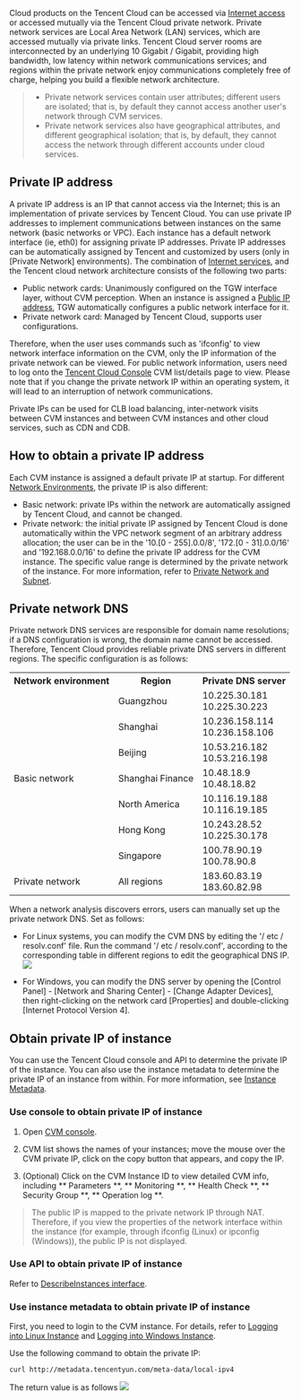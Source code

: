 Cloud products on the Tencent Cloud can be accessed via [Internet access](/doc/product/213/5224) or accessed mutually via the Tencent Cloud private network. Private network services are Local Area Network (LAN) services, which are accessed mutually via private links. Tencent Cloud server rooms are interconnected by an underlying 10 Gigabit / Gigabit, providing high bandwidth, low latency within network communications services; and regions within the private network enjoy communications completely free of charge, helping you build a flexible network architecture.
> - Private network services contain user attributes; different users are isolated; that is, by default they cannot access another user's network through CVM services.
> - Private network services also have geographical attributes, and different geographical isolation; that is, by default, they cannot access the network through different accounts under cloud services.

## Private IP address

A private IP address is an IP that cannot access via the Internet; this is an implementation of private services by Tencent Cloud. You can use private IP addresses to implement communications between instances on the same network (basic networks or VPC). Each instance has a default network interface (ie, eth0) for assigning private IP addresses. Private IP addresses can be automatically assigned by Tencent and customized by users (only in [Private Network] environments). The combination of [Internet services](/doc/product/213/5224), and the Tencent cloud network architecture consists of the following two parts:

- Public network cards: Unanimously configured on the TGW interface layer, without CVM perception. When an instance is assigned a [Public IP address](/doc/product/213/5224), TGW automatically configures a public network interface for it.
- Private network card: Managed by Tencent Cloud, supports user configurations.

Therefore, when the user uses commands such as 'ifconfig' to view network interface information on the CVM, only the IP information of the private network can be viewed. For public network information, users need to log onto the [Tencent Cloud Console](https://console.cloud.tencent.com/) CVM list/details page to view. Please note that if you change the private network IP within an operating system, it will lead to an interruption of network communications.

Private IPs can be used for CLB load balancing, inter-network visits between CVM instances and between CVM instances and other cloud services, such as CDN and CDB.

## How to obtain a private IP address
Each CVM instance is assigned a default private IP at startup. For different [Network Environments](/doc/product/213/5227), the private IP is also different:
 - Basic network: private IPs within the network are automatically assigned by Tencent Cloud, and cannot be changed.
 - Private network: the initial private IP assigned by Tencent Cloud is done automatically within the VPC network segment of an arbitrary address allocation; the user can be in the '10.[0 - 255].0.0/8', '172.[0 - 31].0.0/16' and '192.168.0.0/16' to define the private IP address for the CVM instance. The specific value range is determined by the private network of the instance. For more information, refer to [Private Network and Subnet](https://cloud.tencent.com/doc/product/215/4927).

## Private network DNS 
Private network DNS services are responsible for domain name resolutions; if a DNS configuration is wrong, the domain name cannot be accessed. Therefore, Tencent Cloud provides reliable private DNS servers in different regions. The specific configuration is as follows:
<table><tbody>
<tr><th>Network environment</th><th>Region</th><th>Private DNS server</th></tr>
<tr><td rowspan="7">Basic network</td><td>Guangzhou</td><td>10.225.30.181<br>10.225.30.223</td></tr>
<tr><td>Shanghai</td><td>10.236.158.114<br>10.236.158.106</td></tr>
<tr><td>Beijing</td><td>10.53.216.182<br>10.53.216.198</td></tr>
<tr><td>Shanghai Finance</td><td>10.48.18.9<br>10.48.18.82</td></tr>
<tr><td>North America</td><td>10.116.19.188<br>10.116.19.185</td></tr>
<tr><td>Hong Kong</td><td>10.243.28.52<br>10.225.30.178</td></tr>
<tr><td>Singapore</td><td>100.78.90.19<br>100.78.90.8</td></tr>
<tr><td>Private network</td><td>All regions</td><td>183.60.83.19<br>183.60.82.98</td></tr>
</tbody>
</table>

When a network analysis discovers errors, users can manually set up the private network DNS. Set as follows:

- For Linux systems, you can modify the CVM DNS by editing the '/ etc / resolv.conf' file.
Run the command '/ etc / resolv.conf', according to the corresponding table in different regions to edit the geographical DNS IP.
![](https://mc.qcloudimg.com/static/img/fa8ecdf52b7f51361c369dbc96eea4ec/image.png)

- For Windows, you can modify the DNS server by opening the [Control Panel] - [Network and Sharing Center] - [Change Adapter Devices], then right-clicking on the network card [Properties] and double-clicking [Internet Protocol Version 4].

## Obtain private IP of instance
You can use the Tencent Cloud console and API to determine the private IP of the instance. You can also use the instance metadata to determine the private IP of an instance from within. For more information, see [Instance Metadata](/doc/product/213/4934).

### Use console to obtain private IP of instance

1) Open [CVM console](https://console.cloud.tencent.com/cvm/).

2) CVM list shows the names of your instances; move the mouse over the CVM private IP, click on the copy button that appears, and copy the IP.

3) (Optional) Click on the CVM Instance ID to view detailed CVM info, including ** Parameters **, ** Monitoring **, ** Health Check **, ** Security Group **, ** Operation log **.

> The public IP is mapped to the private network IP through NAT. Therefore, if you view the properties of the network interface within the instance (for example, through ifconfig (Linux) or ipconfig (Windows)), the public IP is not displayed.

### Use API to obtain private IP of instance
Refer to [DescribeInstances interface](https://cloud.tencent.com/doc/api/229/831).

### Use instance metadata to obtain private IP of instance

First, you need to login to the CVM instance. For details, refer to [Logging into Linux Instance](doc/product/213/5436) and [Logging into Windows Instance](/doc/product/213/5435).

Use the following command to obtain the private IP:

```
curl http://metadata.tencentyun.com/meta-data/local-ipv4
```
The return value is as follows
![](//mccdn.qcloud.com/img56a1eeb9557a8.png)
